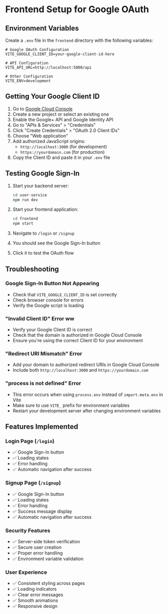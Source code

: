 # Frontend Setup for Google OAuth

## Environment Variables

Create a `.env` file in the `frontend` directory with the following variables:

```env
# Google OAuth Configuration
VITE_GOOGLE_CLIENT_ID=your-google-client-id-here

# API Configuration
VITE_API_URL=http://localhost:5000/api

# Other Configuration
VITE_ENV=development
```

## Getting Your Google Client ID

1. Go to [Google Cloud Console](https://console.cloud.google.com/)
2. Create a new project or select an existing one
3. Enable the Google+ API and Google Identity API
4. Go to "APIs & Services" > "Credentials"
5. Click "Create Credentials" > "OAuth 2.0 Client IDs"
6. Choose "Web application"
7. Add authorized JavaScript origins:
   - `http://localhost:3000` (for development)
   - `https://yourdomain.com` (for production)
8. Copy the Client ID and paste it in your `.env` file

## Testing Google Sign-In

1. Start your backend server:
   ```bash
   cd user-service
   npm run dev
   ```

2. Start your frontend application:
   ```bash
   cd frontend
   npm start
   ```

3. Navigate to `/login` or `/signup`
4. You should see the Google Sign-In button
5. Click it to test the OAuth flow

## Troubleshooting

### Google Sign-In Button Not Appearing
- Check that `VITE_GOOGLE_CLIENT_ID` is set correctly
- Check browser console for errors
- Verify the Google script is loading

### "Invalid Client ID" Error ww
- Verify your Google Client ID is correct
- Check that the domain is authorized in Google Cloud Console
- Ensure you're using the correct Client ID for your environment

### "Redirect URI Mismatch" Error
- Add your domain to authorized redirect URIs in Google Cloud Console
- Include both `http://localhost:3000` and `https://yourdomain.com`

### "process is not defined" Error
- This error occurs when using `process.env` instead of `import.meta.env` in Vite
- Make sure to use `VITE_` prefix for environment variables
- Restart your development server after changing environment variables

## Features Implemented

### Login Page (`/login`)
- ✅ Google Sign-In button
- ✅ Loading states
- ✅ Error handling
- ✅ Automatic navigation after success

### Signup Page (`/signup`)
- ✅ Google Sign-In button
- ✅ Loading states
- ✅ Error handling
- ✅ Success message display
- ✅ Automatic navigation after success

### Security Features
- ✅ Server-side token verification
- ✅ Secure user creation
- ✅ Proper error handling
- ✅ Environment variable validation

### User Experience
- ✅ Consistent styling across pages
- ✅ Loading indicators
- ✅ Clear error messages
- ✅ Smooth animations
- ✅ Responsive design 